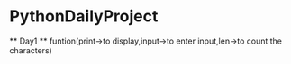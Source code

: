 # PythonDailyProject
** Day1
**  funtion(print->to display,input->to enter input,len->to count the characters)
